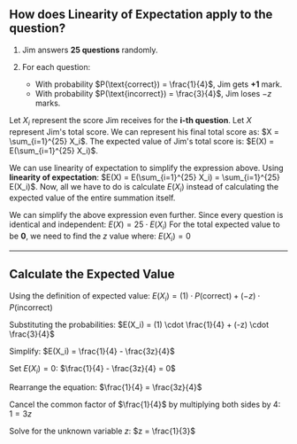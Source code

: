 ## **How does Linearity of Expectation apply to the question?**

1. Jim answers **25 questions** randomly.
2. For each question:

   - With probability $P(\text{correct}) = \frac{1}{4}$, Jim gets **+1** mark.
   - With probability $P(\text{incorrect}) = \frac{3}{4}$, Jim loses $-z$ marks.

Let $X_i$ represent the score Jim receives for the **i-th question**. Let $X$ represent Jim's total score.
We can represent his final total score as: $X = \sum_{i=1}^{25} X_i$. The expected value of Jim's total score is: $E(X) = E(\sum_{i=1}^{25} X_i)$.

We can use linearity of expectation to simplify the expression above. Using **linearity of expectation**: $E(X) = E(\sum_{i=1}^{25} X_i) = \sum_{i=1}^{25} E(X_i)$. Now, all we have to do is calculate $E(X_i)$ instead of calculating the expected value of the entire summation itself.

We can simplify the above expression even further. Since every question is identical and independent: $E(X) = 25 \cdot E(X_i)$ For the total expected value to be **0**, we need to find the $z$ value where: $E(X_i) = 0$

---

## **Calculate the Expected Value**

Using the definition of expected value: $E(X_i) = (1) \cdot P(\text{correct}) + (-z) \cdot P(\text{incorrect})$

Substituting the probabilities: $E(X_i) = (1) \cdot \frac{1}{4} + (-z) \cdot \frac{3}{4}$

Simplify: $E(X_i) = \frac{1}{4} - \frac{3z}{4}$

Set $E(X_i) = 0$: $\frac{1}{4} - \frac{3z}{4} = 0$

Rearrange the equation: $\frac{1}{4} = \frac{3z}{4}$

Cancel the common factor of $\frac{1}{4}$ by multiplying both sides by $4$: $1 = 3z$

Solve for the unknown variable $z$: $z = \frac{1}{3}$
